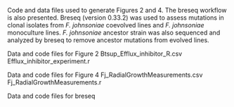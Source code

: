 Code and data files used to generate Figures 2  and 4. The breseq workflow is also presented. Breseq (version 0.33.2) was used to assess mutations in clonal isolates from *F. johnsoniae* coevolved lines and *F. johnsoniae* monoculture lines. *F. johnsoniae* ancestor strain was also sequenced and analyzed by breseq to remove ancestor mutations from evolved lines. 

Data and code files for Figure 2
Btsup_Efflux_inhibitor_R.csv
Efflux_inhibitor_experiment.r

Data and code files for Figure 4
Fj_RadialGrowthMeasurements.csv
Fj_RadialGrowthMeasurements.r

Data and code files for breseq


